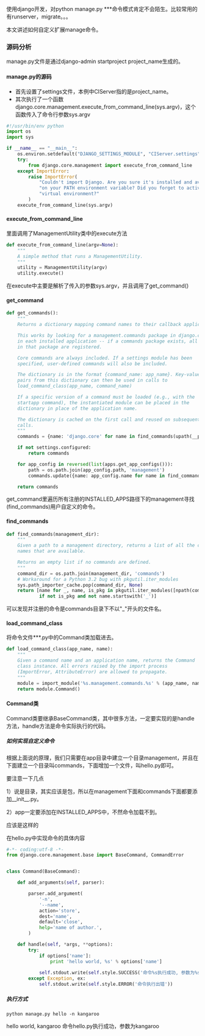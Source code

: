 

使用django开发，对python manage.py ***命令模式肯定不会陌生。比较常用的有runserver，migrate。。。

本文讲述如何自定义扩展manage命令。 


### 源码分析

manage.py文件是通过django-admin startproject project_name生成的。

#### manage.py的源码
- 首先设置了settings文件，本例中CIServer指的是project_name。
- 其次执行了一个函数django.core.management.execute_from_command_line(sys.argv)，这个函数传入了命令行参数sys.argv

```python
#!/usr/bin/env python
import os
import sys

if __name__ == "__main__":
    os.environ.setdefault("DJANGO_SETTINGS_MODULE", "CIServer.settings")
    try:
        from django.core.management import execute_from_command_line
    except ImportError:
        raise ImportError(
            "Couldn't import Django. Are you sure it's installed and available "
            "on your PATH environment variable? Did you forget to activate a "
            "virtual environment?"
        )
    execute_from_command_line(sys.argv)
```

#### execute_from_command_line

里面调用了ManagementUtility类中的execute方法
```python
def execute_from_command_line(argv=None):
    """
    A simple method that runs a ManagementUtility.
    """
    utility = ManagementUtility(argv)
    utility.execute()
```
在execute中主要是解析了传入的参数sys.argv，并且调用了get_command()

#### get_command
```python
def get_commands():
    """
    Returns a dictionary mapping command names to their callback applications.

    This works by looking for a management.commands package in django.core, and
    in each installed application -- if a commands package exists, all commands
    in that package are registered.

    Core commands are always included. If a settings module has been
    specified, user-defined commands will also be included.

    The dictionary is in the format {command_name: app_name}. Key-value
    pairs from this dictionary can then be used in calls to
    load_command_class(app_name, command_name)

    If a specific version of a command must be loaded (e.g., with the
    startapp command), the instantiated module can be placed in the
    dictionary in place of the application name.

    The dictionary is cached on the first call and reused on subsequent
    calls.
    """
    commands = {name: 'django.core' for name in find_commands(upath(__path__[0]))}

    if not settings.configured:
        return commands

    for app_config in reversed(list(apps.get_app_configs())):
        path = os.path.join(app_config.path, 'management')
        commands.update({name: app_config.name for name in find_commands(path)})

    return commands
```

get_command里遍历所有注册的INSTALLED_APPS路径下的management寻找(find_commands)用户自定义的命令。


#### find_commands
```python
def find_commands(management_dir):
    """
    Given a path to a management directory, returns a list of all the command
    names that are available.

    Returns an empty list if no commands are defined.
    """
    command_dir = os.path.join(management_dir, 'commands')
    # Workaround for a Python 3.2 bug with pkgutil.iter_modules
    sys.path_importer_cache.pop(command_dir, None)
    return [name for _, name, is_pkg in pkgutil.iter_modules([npath(command_dir)])
            if not is_pkg and not name.startswith('_')]

```
可以发现并注册的命令是commands目录下不以"_"开头的文件名。

#### load_command_class

将命令文件***.py中的Command类加载进去。

```python
def load_command_class(app_name, name):
    """
    Given a command name and an application name, returns the Command
    class instance. All errors raised by the import process
    (ImportError, AttributeError) are allowed to propagate.
    """
    module = import_module('%s.management.commands.%s' % (app_name, name))
    return module.Command()
```

#### Command类

Command类要继承BaseCommand类，其中很多方法，一定要实现的是handle方法，handle方法是命令实际执行的代码。
 

##### 如何实现自定义命令

根据上面说的原理，我们只需要在app目录中建立一个目录management，并且在下面建立一个目录叫commands，下面增加一个文件，叫hello.py即可。

要注意一下几点

1）说是目录，其实应该是包，所以在management下面和commands下面都要添加__init__.py。

2）app一定要添加在INSTALLED_APPS中，不然命令加载不到。

应该是这样的

在hello.py中实现命令的具体内容
```python
#-*- coding:utf-8 -*-
from django.core.management.base import BaseCommand, CommandError


class Command(BaseCommand):

    def add_arguments(self, parser):

        parser.add_argument(
            '-n',
            '--name',
            action='store',
            dest='name',
            default='close',
            help='name of author.',
        )

    def handle(self, *args, **options):
        try:
            if options['name']:
                print 'hello world, %s' % options['name']
            
            self.stdout.write(self.style.SUCCESS('命令%s执行成功, 参数为%s' % (__file__, options['name'])))
        except Exception, ex:
            self.stdout.write(self.style.ERROR('命令执行出错'))
```
##### 执行方式
```shell
python manage.py hello -n kangaroo
```

hello world, kangaroo
命令hello.py执行成功，参数为kangaroo

